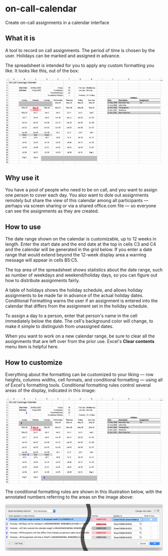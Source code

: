 # on-call-calendar
Create on-call assignments in a calendar interface

## What it is

A tool to record on call assignments. The period of time is chosen by the user. Holidays can be marked and assigned in advance.

The spreadsheet is intended for you to apply any custom formatting you like. It looks like this, out of the box:

![Screenshot of the spreadsheet](raw-screenshot.png)

## Why use it

You have a pool of people who need to be on call, and you want to assign one person to cover each day. You also want to dole out assignments remotely but share the view of this calendar among all participants — perhaps via screen sharing or via a shared office.com file — so everyone can see the assignments as they are created.

## How to use

The date range shown on the calendar is customizable, up to 12 weeks in length. Enter the start date and the end date at the top in cells C3 and C4 and the calendar will be generated in the grid below. If you enter a date range that would extend beyond the 12-week display area a warning message will appear in cells B5:C5.

The top area of the spreadsheet shows statistics about the date range, such as number of weekdays and weekend/holiday days, so you can figure out how to distribute assignments fairly.

A table of holidays shows the holiday schedule, and allows holiday assignments to be made far in advance of the actual holiday dates. Conditional Formatting warns the user if an assignment is entered into the calendar that differs from the assignment set in the holiday schedule.

To assign a day to a person, enter that person's name in the cell immediately below the date. The cell's background color will change, to make it simple to distinguish from unassigned dates.

When you want to work on a new calendar range, be sure to clear all the assignments that are left over from the prior use. Excel's **Clear contents** menu item is helpful here.

## How to customize

Everything about the formatting can be customized to your liking — row heights, columns widths, cell formats, and conditional formatting — using all of Excel's formatting tools. Conditional formatting rules control several areas of the display, indicated in this image:

![Annotated spreadsheet conditionally formatted areas](annotated-screenshot.png)

The conditional formatting rules are shown in this illustration below, with the annotated numbers referring to the areas on the image above:

![Annotated Conditional Formatting rules](cf-rules.png)